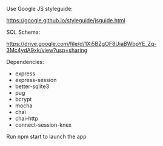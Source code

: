 Use Google JS styleguide:

https://google.github.io/styleguide/jsguide.html

SQL Schema:

https://drive.google.com/file/d/1Xi5BZgOF8UiaBWbpYE_Zq-3Mc4ydA9xk/view?usp=sharing
 
Dependencies:

- express
- express-session
- better-sqlite3
- pug
- bcrypt
- mocha
- chai
- chai-http
- connect-session-knex

Run npm start to launch the app